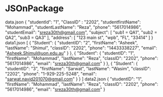 # JSOnPackage
data.json
{
      "studentId": "1",
      "ClassID" : "2202",
      "studentfirstName": "Mohammad",
      "studentLastName": "Reza",
      "phone": "5617014986",
      "studentEmail": "sreza30th@gmail.com",
      "subject": [
        "sub1 = QA1",
        "sub2 = QA2",
        "sub3 = QA3"
      ],
      "address": [
        "123 main st",
        "wpb",
        "FL",
        "33414"
      ]
    }
data1.json
[
  {
    "Student": {
      "studentID": "2",
      "firstName": "Asheek",
      "lastName": "Shimul",
      "classID": "2202",
      "phone": "14433338227",
      "email": "Asheek.Shimul@uon.edu.au"
    }
  },
  {
    "Student": {
      "studentID": "1",
      "firstName": "Mohammad",
      "lastName": "Reza",
      "classID": "2202",
      "phone": "5617014986",
      "email": "sreza30th@gmail.com"
    }
  },
  {
    "Student": {
      "studentID": "3",
      "firstName": "Sarwat",
      "lastName": "Wasim",
      "classID": "2202",
      "phone": "1-929-225-5248",
      "email": "sarwat.navid201070@gmail.com"
    }
  }
]
data2.json
{
  "studentID": "1",
  "firstName": "Mohammad",
  "lastName": "Reza",
  "classID": "2202",
  "phone": "5617014986",
  "email": "sreza30th@gmail.com"
}
